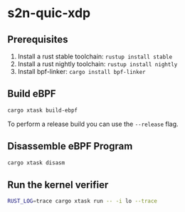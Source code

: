 # s2n-quic-xdp

## Prerequisites

1. Install a rust stable toolchain: `rustup install stable`
1. Install a rust nightly toolchain: `rustup install nightly`
1. Install bpf-linker: `cargo install bpf-linker`

## Build eBPF

```bash
cargo xtask build-ebpf
```

To perform a release build you can use the `--release` flag.

## Disassemble eBPF Program

```bash
cargo xtask disasm
```

## Run the kernel verifier

```bash
RUST_LOG=trace cargo xtask run -- -i lo --trace
```
